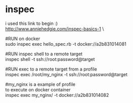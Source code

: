 # inspec
i used this link to begin :) \
http://www.anniehedgie.com/inspec-basics-1 \

#RUN on docker \
sudo inspec exec hello_spec.rb -t docker://a2b831014081

#RUN inspec shell to a remote target \
inspec shell -t ssh://root:password@target

#RUN exec to a remote target from a profile \
inspec exec /root/my_nginx -t ssh://root:password@target

#my_nginx is a example of profile \
to execute on docker container \
inspec exec my_nginx/ -t docker://a2b831014082 

